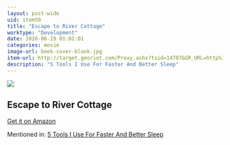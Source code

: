 ```yaml
---
layout: post-wide
uid: item59
title: "Escape to River Cottage"
worktype: "Development"
date: 2016-06-29 01:01:01
categories: movie
image-url: book-cover-blank.jpg
item-url: http://target.georiot.com/Proxy.ashx?tsid=14707&GR_URL=http%3A%2F%2Fwww.amazon.com%2FEpisode-1%2Fdp%2FB00127XZQG%2F
description: "5 Tools I Use For Faster And Better Sleep"
---
```

<a href="http://target.georiot.com/Proxy.ashx?tsid=14707&GR_URL=http%3A%2F%2Fwww.amazon.com%2FEpisode-1%2Fdp%2FB00127XZQG%2F" target="blank"><img src="../../../../img/thumbs/book-cover-blank.jpg" class="prod-img"></a>
<h2>Escape to River Cottage</h2>
<p><a href="http://target.georiot.com/Proxy.ashx?tsid=14707&GR_URL=http%3A%2F%2Fwww.amazon.com%2FEpisode-1%2Fdp%2FB00127XZQG%2F" target="blank">Get it on Amazon</a><p>
<p>Mentioned in: <a href="http://fourhourworkweek.com/2015/10/17/5-tools-i-use-for-faster-and-better-sleep/" target="blank">5 Tools I Use For Faster And Better Sleep</a></p>
